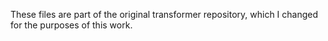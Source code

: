 These files are part of the original transformer repository, which I changed for the purposes of this work.
